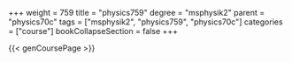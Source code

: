 +++
weight = 759
title = "physics759"
degree = "msphysik2"
parent = "physics70c"
tags = ["msphysik2", "physics759", "physics70c"]
categories = ["course"]
bookCollapseSection = false
+++

{{< genCoursePage >}}
